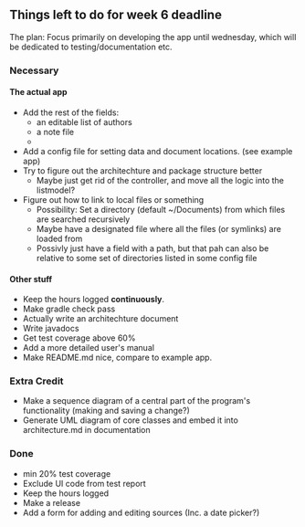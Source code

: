 ## Things left to do for week 6 deadline

The plan:
Focus primarily on developing the app until wednesday, which will be dedicated to testing/documentation etc.

### Necessary

#### The actual app
* Add the rest of the fields:
	* an editable list of authors
	* a note file
	* 
* Add a config file for setting data and document locations. (see example app)
* Try to figure out the architechture and package structure better
	* Maybe just get rid of the controller, and move all the logic into the listmodel?
* Figure out how to link to local files or something
	* Possibility: Set a directory (default ~/Documents) from which files are searched recursively
	* Maybe have a designated file where all the files (or symlinks) are loaded from
	* Possivly just have a field with a path, but that pah can also be relative to some set of directories listed in some config file

#### Other stuff
* Keep the hours logged __continuously__.
* Make gradle check pass
* Actually write an architechture document
* Write javadocs
* Get test coverage above 60%
* Add a more detailed user's manual
* Make README.md nice, compare to example app.

### Extra Credit
* Make a sequence diagram of a central part of the program's functionality (making and saving a change?)
* Generate UML diagram of core classes and embed it into architecture.md in documentation

### Done
* min 20% test coverage
* Exclude UI code from test report
* Keep the hours logged
* Make a release
* Add a form for adding and editing sources (Inc. a date picker?)

